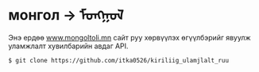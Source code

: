 # монгол -> ᠮᠣᠩᠭᠣᠯ
Энэ ердөө www.mongoltoli.mn сайт руу хөрвүүлэх өгүүлбэрийг явуулж уламжлалт хувилбарийн авдаг API. 

  ```$ git clone https://github.com/itka0526/kiriliig_ulamjlalt_ruu```
